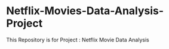 # Netflix-Movies-Data-Analysis-Project
This Repository is for Project : Netflix Movie Data Analysis

